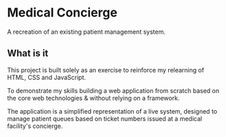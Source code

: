 # Medical Concierge

A recreation of an existing patient management system.

## What is it

This project is built solely as an exercise to reinforce my relearning of HTML, CSS and JavaScript. 

To demonstrate my skills building a web application from scratch based on the core web technologies & without relying on a framework.

The application is a simplified representation of a live system, designed to manage patient queues based on ticket numbers issued at a medical facility's concierge.
